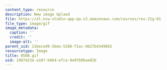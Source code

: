 ```yaml
---
content_type: resource
description: New image Uplaod
file: https://ol-ocw-studio-app-qa.s3.amazonaws.com/courses/res-21g-01-kana-spring-2010/1987423ea187b6b4efca9e07b0bae82b_0508.gif
file_type: image/gif
image_metadata:
  caption: ''
  credit: ''
  image-alt: ''
parent_uid: 21beced9-5bee-5288-f1ac-9627b43496b5
resourcetype: Image
title: 0508.gif
uid: 1987423e-a187-b6b4-efca-9e07b0bae82b
---
```

